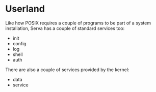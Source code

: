 # Userland

Like how POSIX requires a couple of programs to be part of a system installation, Serva has a couple of standard
services too:

- init
- config
- log
- shell
- auth

There are also a couple of services provided by the kernel:
- data
- service